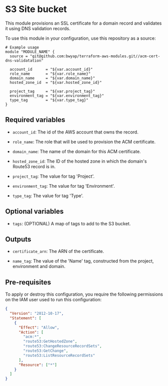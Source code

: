 # S3 Site bucket

This module provisions an SSL certificate for a domain record and validates it using DNS validation records.

To use this module in your configuration, use this repository as a source:

```hcl
# Example usage
module "MODULE_NAME" {
  source = "git@github.com:bwyap/terraform-aws-modules.git//acm-cert-dns-validatation"

  account_id      = "${var.account_id}"
  role_name       = "${var.role_name}"
  domain_name     = "${var.domain_name}"
  hosted_zone_id  = "${var.hosted_zone_id}"

  project_tag     = "${var.project_tag}"
  environment_tag = "${var.environment_tag}"
  type_tag        = "${var.type_tag}"
}
```

## Required variables

- `account_id`: The id of the AWS account that owns the record.

- `role_name`: The role that will be used to provision the ACM certificate.

- `domain_name`: The name of the domain for this ACM certificate.

- `hosted_zone_id`: The ID of the hosted zone in which the domain's Route53 record is in.

- `project_tag`: The value for tag 'Project'.

- `environment_tag`: The value for tag 'Environment'.

- `type_tag`: The value for tag 'Type'.


## Optional variables

- `tags`: (OPTIONAL) A map of tags to add to the S3 bucket.


## Outputs

- `certificate_arn`: The ARN of the certificate.

- `name_tag`: The value of the 'Name' tag, constructed from the project, environment and domain.


## Pre-requisites

To apply or destroy this configuration, you require the following permissions on the IAM user used to run this configuration:

```json
{
  "Version": "2012-10-17",
  "Statement": [
    {
      "Effect": "Allow",
      "Action": [
        "acm:*",
        "route53:GetHostedZone",
        "route53:ChangeResourceRecordSets",
        "route53:GetChange",
        "route53:ListResourceRecordSets"
      ],
      "Resource": ["*"]
    }
  ]
}
```
